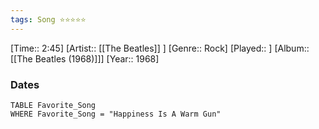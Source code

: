 ```yaml
---
tags: Song ⭐⭐⭐⭐⭐ 
---
```

[Time:: 2:45]
[Artist:: [[The Beatles]] ]
[Genre:: Rock]
[Played:: ]
[Album:: [[The Beatles (1968)]]]
[Year:: 1968]
### Dates
````dataview
TABLE Favorite_Song
WHERE Favorite_Song = "Happiness Is A Warm Gun"
````